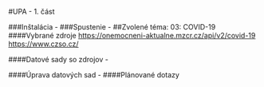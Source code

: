 #UPA - 1. část

###Inštalácia - 
###Spustenie - 
##Zvolené téma: 03: COVID-19 
####Vybrané zdroje
https://onemocneni-aktualne.mzcr.cz/api/v2/covid-19
https://www.czso.cz/

####Datové sady so zdrojov - 

####Úprava datových sad  - 
####Plánované dotazy